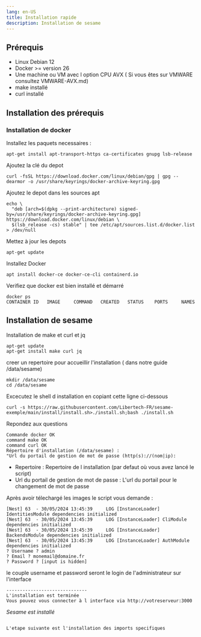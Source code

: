 ```yaml
---
lang: en-US
title: Installation rapide
description: Installation de sesame
---
```

## Prérequis
* Linux Debian 12
* Docker >= version 26
* Une machine ou VM avec l option CPU AVX ( Si vous êtes sur VMWARE consultez VMWARE-AVX.md)
* make installé
* curl installé

## Installation des prérequis

### Installation de docker

Installez les paquets necessaires :

```
apt-get install apt-transport-https ca-certificates gnupg lsb-release 
```
Ajoutez la clé du depot

```
curl -fsSL https://download.docker.com/linux/debian/gpg | gpg --dearmor -o /usr/share/keyrings/docker-archive-keyring.gpg
```

Ajoutez le depot dans les sources apt

```
echo \
  "deb [arch=$(dpkg --print-architecture) signed-by=/usr/share/keyrings/docker-archive-keyring.gpg] https://download.docker.com/linux/debian \
  $(lsb_release -cs) stable" | tee /etc/apt/sources.list.d/docker.list > /dev/null

```
Mettez à jour les depots

```
apt-get update
```

Installez Docker

```
apt install docker-ce docker-ce-cli containerd.io
```

Verifiez que docker est bien installé et démarré

```
docker ps 
CONTAINER ID   IMAGE     COMMAND   CREATED   STATUS    PORTS     NAMES
```


## Installation de sesame

Installation de make et curl et jq
```
apt-get update 
apt-get install make curl jq
```

creer un repertoire pour accueillir l'installation ( dans notre guide /data/sesame)

```
mkdir /data/sesame
cd /data/sesame
```
Excecutez le shell d installation en copiant cette ligne ci-dessous
```
curl -s https://raw.githubusercontent.com/Libertech-FR/sesame-exemple/main/install/install.sh>./install.sh;bash ./install.sh
```
Repondez aux questions

```
Commande docker OK
command make OK
command curl OK
Répertoire d'installation (/data/sesame) :
"Url du portail de gestion de mot de passe (http(s)://(nom|ip):
```
* Repertoire : Repertoire de l installation (par defaut où vous avez lancé le script)
* Url du portail de gestion de mot de passe : L'url du portail pour le changement de mot de passe

Après avoir télechargé les images le script vous demande :

```
[Nest] 63  - 30/05/2024 13:45:39     LOG [InstanceLoader] IdentitiesModule dependencies initialized
[Nest] 63  - 30/05/2024 13:45:39     LOG [InstanceLoader] CliModule dependencies initialized
[Nest] 63  - 30/05/2024 13:45:39     LOG [InstanceLoader] BackendsModule dependencies initialized
[Nest] 63  - 30/05/2024 13:45:39     LOG [InstanceLoader] AuthModule dependencies initialized
? Username ? admin
? Email ? monemail@domaine.fr
? Password ? [input is hidden] 

```
le couple username et password seront le login de l'administrateur sur l'interface


```
------------------------------
L'installation est terminée
Vous pouvez vous connecter à l interface via http://votreserveur:3000

```

*Sesame est installé*
```

L'etape suivante est l'installation des imports specifiques
